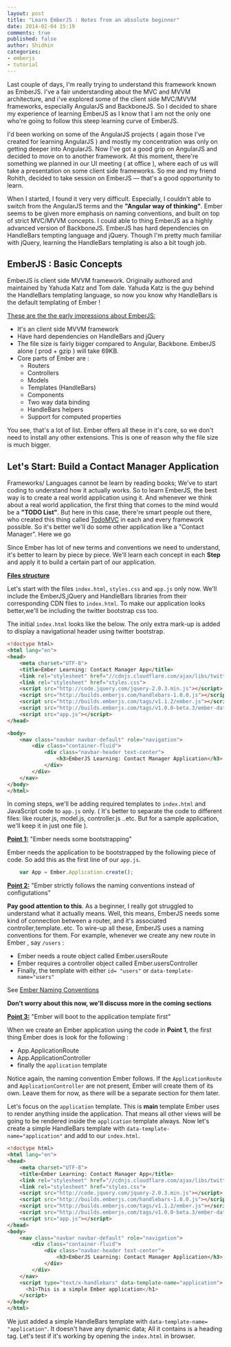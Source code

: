 ```yaml
---
layout: post
title: "Learn EmberJS : Notes from an absolute beginner"
date: 2014-02-04 15:19
comments: true
published: false
author: Shidhin
categories: 
- emberjs
- tutorial
---
```


Last couple of days, I'm really trying to understand this framework known as EmberJS. I've a fair understanding about the MVC and MVVM architecture, and i've explored some of the client side MVC/MVVM frameworks, especially AngularJS and BackboneJS. So I decided to share my experience of learning EmberJS as I know that I am not the only one who're going to follow this steep learning curve of EmberJS.
<!--more-->
I'd been working on some of the AngularJS projects ( again those I've created for learning AngularJS ) and mostly my concentration was only on getting deeper into AngularJS. Now I've got a good grip on AngularJS and decided to move on to another framework. At this moment, there're something we planned in our UI meeting ( at office ), where each of us will take a presentation on some client side frameworks. So me and my friend Rohith, decided to take session on EmberJS –– that's a good opportunity to learn.

When I started, I found it very very difficult. Especially, I couldn't able to switch from the AngularJS terms and the **"Angular way of thinking"**. Ember seems to be given more emphasis on naming conventions, and built on top of strict MVC/MVVM concepts. I could able to thing EmberJS as a highly advanced version of BackboneJS. EmberJS has hard dependencies on HandleBars tempting language and jQuery. Though I'm pretty much familiar with jQuery, learning the HandleBars templating is also a bit tough job.

## EmberJS : Basic Concepts

EmberJS is client side MVVM framework. Originally authored and maintained by Yahuda Katz and Tom dale. Yahuda Katz is the guy behind the HandleBars templating language, so now you know why HandleBars is the default templating of Ember !  

<u>These are the the early impressions about EmberJS:</u>

- It's an client side MVVM framework
- Have hard dependencies on HandleBars and jQuery
- The file size is fairly bigger compared to Angular, Backbone. EmberJS alone ( prod + gzip ) will take 69KB.
- Core parts of Ember are :
	- Routers
	- Controllers
	- Models
	- Templates (HandleBars)
	- Components
	- Two way data binding
	- HandleBars helpers
	- Support for computed properties

You see, that's a lot of list. Ember offers all these in it's core, so we don't need to install any other extensions. This is one of reason why the file size is much bigger.


## Let's Start: Build a Contact Manager Application

Frameworks/ Languages cannot be learn by reading books; We've to start coding to understand how it actually works. So to learn EmberJS, the best way is to create a real world application using it. And whenever we think about a real world application, the first thing that comes to the mind would be a **"TODO List"**. But here in this case, there're smart people out there, who created this thing called [TodoMVC](http://todomvc.com/) in each and every framework possible. So it's better we'll do some other application like a "Contact Manager". Here we go 


Since Ember has lot of new terms and conventions we need to understand, it's better to learn by piece by piece. We'll learn each concept in each **Step** and apply it to build a certain part of our application.


<u>**Files structure**</u>

Let's start with the files `index.html`, `styles.css` and `app.js` only now. We'll include the EmberJS,jQuery and HandleBars libraries from their corresponding CDN files to `index.html`. To make our application looks better,we'll be including the twitter bootstrap css too.

The initial `index.html` looks like the below. The only extra mark-up is added to display a navigational header using twitter bootstrap.

```html
<!doctype html>
<html lang="en">
<head>
    <meta charset="UTF-8">
    <title>Ember Learning: Contact Manager App</title>
    <link rel="stylesheet" href="//cdnjs.cloudflare.com/ajax/libs/twitter-bootstrap/3.1.0/css/bootstrap.min.css">
    <link rel="stylesheet" href="styles.css">
    <script src="http://code.jquery.com/jquery-2.0.3.min.js"></script>
    <script src="http://builds.emberjs.com/handlebars-1.0.0.js"></script>
    <script src="http://builds.emberjs.com/tags/v1.1.2/ember.js"></script>
    <script src="http://builds.emberjs.com/tags/v1.0.0-beta.3/ember-data.js"></script>
    <script src="app.js"></script>
</head>

<body>
    <nav class="navbar navbar-default" role="navigation">
        <div class="container-fluid">
            <div class="navbar-header text-center">
                <h3>EmberJS Learning: Contact Manager Application</h3>
            </div>
        </div>
    </nav>
</body>
</html>
```

In coming steps, we'll be adding required templates to `index.html` and JavaScript code to `app.js` only. ( It's better to separate the code to different files: like router.js, model.js, controller.js ..etc. But for a sample application, we'll keep it in just one file ).

<u>**Point 1:**</u> "Ember needs some bootstrapping"

Ember needs the application to be bootstrapped by the following piece of code. So add this as the first line of our `app.js`.

```javascript
	var App = Ember.Application.create();
```

<u>**Point 2:**</u> "Ember strictly follows the naming conventions instead of configutations"

**Pay good attention to this**. As a beginner, I really got struggled to understand what it actually means. Well, this means, EmberJS needs some kind of connection between a router, and it's associated controller,template..etc. To wire-up all these, EmberJS uses a naming conventions for them. For example, whenever we create any new route in Ember , say `/users` :

- Ember needs a route object called Ember.usersRoute
- Ember requires a controller object called Ember.usersController
- Finally, the template with either `id= "users"` or `data-template-name="users"`

See [Ember Naming Conventions](http://emberjs.com/guides/concepts/naming-conventions/)

**Don't worry about this now, we'll discuss more in the coming sections**


<u>**Point 3:**</u> "Ember will boot to the application template first"

When we create an Ember application using the code in **Point 1**, the first thing Ember does is look for the following :

- App.ApplicationRoute
- App.ApplicationController
- finally the `application` template

Notice again, the naming convention Ember follows. If the `ApplicationRoute` and `ApplicationController` are not present, Ember will create them of its own. Leave them for now, as there will be a separate section for them later.

Let's focus on the `application` template. This is **main** template Ember uses to render anything inside the application. That means all other views will be going to be rendered inside the `application` template always. Now let's create a simple HandleBars template with `data-template-name="application"` and add to our `index.html`.

```html
<!doctype html>
<html lang="en">
<head>
    <meta charset="UTF-8">
    <title>Ember Learning: Contact Manager App</title>
    <link rel="stylesheet" href="//cdnjs.cloudflare.com/ajax/libs/twitter-bootstrap/3.1.0/css/bootstrap.min.css">
    <link rel="stylesheet" href="styles.css">
    <script src="http://code.jquery.com/jquery-2.0.3.min.js"></script>
    <script src="http://builds.emberjs.com/handlebars-1.0.0.js"></script>
    <script src="http://builds.emberjs.com/tags/v1.1.2/ember.js"></script>
    <script src="http://builds.emberjs.com/tags/v1.0.0-beta.3/ember-data.js"></script>
    <script src="app.js"></script>
</head>
<body>
    <nav class="navbar navbar-default" role="navigation">
        <div class="container-fluid">
            <div class="navbar-header text-center">
                <h3>EmberJS Learning: Contact Manager Application</h3>
            </div>
        </div>
    </nav>
    <script type="text/x-handlebars" data-template-name="application">
      <h1>This is a simple Ember application</h1>
    </script>
</body>
</html>
```

We just added a simple HandleBars template with `data-template-name=
"application"`. It doesn't have any dynamic data; All it contains is a heading tag. Let's test if it's working by opening the `index.html` in browser.

























